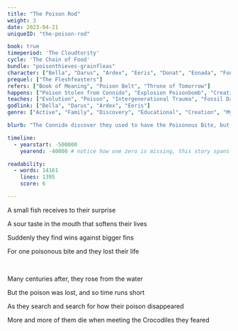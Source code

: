```yaml
---
title: "The Poison Rod"
weight: 3
date: 2023-04-21
uniqueID: "the-poison-rod"

book: true
timeperiod: 'The Cloudtority'
cycle: 'The Chain of Food'
bundle: "poisonthieves-grainfleas"
character: ["Bella", "Darus", "Ardex", "Eeris", "Donat", "Eonada", "Fonatos", "Gonadisa", "Honatanan", "Ionadanaris", "Jasmine Just", "Thomas Just"]
prequel: ["The Fleshfeasters"]
refers: ["Book of Meaning", "Poison Belt", "Throne of Tomorrow"]
happens: ["Poison Stolen from Connido", "Explosion Poisonbomb", "Creation Poison Belt", "First Poisonous Snake"]
teaches: ["Evolution", "Poison", "Intergenerational Trauma", "Fossil Dating"]
godlink: ["Bella", "Darus", "Ardex", "Eeris"]
genre: ["Active", "Family", "Discovery", "Educational", "Creation", "Myth", "Fight", "Biology"]

blurb: "The Connido discover they used to have the Poisonous Bite, but not anymore. They must discover why it disappeared and how it can return. Preferably before the terrifying Crocodile Legend comes true."

timeline:
  - yearstart: -500000
    yearend: -40000 # notice how one zero is missing, this story spans a long period

readability:
  - words: 14161
    lines: 1395
    score: 6

---
```


A small fish receives to their surprise

A sour taste in the mouth that softens their lives

Suddenly they find wins against bigger fins

For one poisonous bite and they lost their life

&nbsp;

Many centuries after, they rose from the water

But the poison was lost, and so time runs short

As they search and search for how their poison disappeared

More and more of them die when meeting the Crocodiles they feared